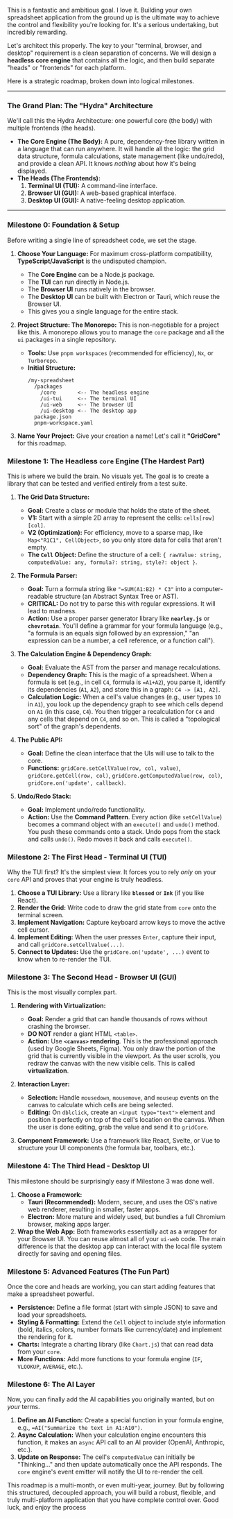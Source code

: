 This is a fantastic and ambitious goal. I love it. Building your own spreadsheet application from the ground up is the ultimate way to achieve the control and flexibility you're looking for. It's a serious undertaking, but incredibly rewarding.

Let's architect this properly. The key to your "terminal, browser, and desktop" requirement is a clean separation of concerns. We will design a **headless core engine** that contains all the logic, and then build separate "heads" or "frontends" for each platform.

Here is a strategic roadmap, broken down into logical milestones.

______________________________________________________________________

### **The Grand Plan: The "Hydra" Architecture**

We'll call this the Hydra Architecture: one powerful core (the body) with multiple frontends (the heads).

- **The Core Engine (The Body):** A pure, dependency-free library written in a language that can run anywhere. It will handle all the logic: the grid data structure, formula calculations, state management (like undo/redo), and provide a clean API. It knows *nothing* about how it's being displayed.
- **The Heads (The Frontends):**
  1. **Terminal UI (TUI):** A command-line interface.
  1. **Browser UI (GUI):** A web-based graphical interface.
  1. **Desktop UI (GUI):** A native-feeling desktop application.

______________________________________________________________________

### **Milestone 0: Foundation & Setup**

Before writing a single line of spreadsheet code, we set the stage.

1. **Choose Your Language:** For maximum cross-platform compatibility, **TypeScript/JavaScript** is the undisputed champion.

   - The **Core Engine** can be a Node.js package.
   - The **TUI** can run directly in Node.js.
   - The **Browser UI** runs natively in the browser.
   - The **Desktop UI** can be built with Electron or Tauri, which reuse the Browser UI.
   - This gives you a single language for the entire stack.

1. **Project Structure: The Monorepo:** This is non-negotiable for a project like this. A monorepo allows you to manage the `core` package and all the `ui` packages in a single repository.

   - **Tools:** Use `pnpm workspaces` (recommended for efficiency), `Nx`, or `Turborepo`.
   - **Initial Structure:**
     ```
     /my-spreadsheet
       /packages
         /core       <-- The headless engine
         /ui-tui     <-- The terminal UI
         /ui-web     <-- The browser UI
         /ui-desktop <-- The desktop app
       package.json
       pnpm-workspace.yaml
     ```

1. **Name Your Project:** Give your creation a name! Let's call it **"GridCore"** for this roadmap.

### **Milestone 1: The Headless `core` Engine (The Hardest Part)**

This is where we build the brain. No visuals yet. The goal is to create a library that can be tested and verified entirely from a test suite.

1. **The Grid Data Structure:**

   - **Goal:** Create a class or module that holds the state of the sheet.
   - **V1:** Start with a simple 2D array to represent the cells: `cells[row][col]`.
   - **V2 (Optimization):** For efficiency, move to a sparse map, like `Map<"R1C1", CellObject>`, so you only store data for cells that aren't empty.
   - **The `Cell` Object:** Define the structure of a cell: `{ rawValue: string, computedValue: any, formula?: string, style?: object }`.

1. **The Formula Parser:**

   - **Goal:** Turn a formula string like `"=SUM(A1:B2) * C3"` into a computer-readable structure (an Abstract Syntax Tree or AST).
   - **CRITICAL:** Do not try to parse this with regular expressions. It will lead to madness.
   - **Action:** Use a proper parser generator library like **`nearley.js`** or **`chevrotain`**. You'll define a grammar for your formula language (e.g., "a formula is an equals sign followed by an expression," "an expression can be a number, a cell reference, or a function call").

1. **The Calculation Engine & Dependency Graph:**

   - **Goal:** Evaluate the AST from the parser and manage recalculations.
   - **Dependency Graph:** This is the magic of a spreadsheet. When a formula is set (e.g., in cell `C4`, formula is `=A1+A2`), you parse it, identify its dependencies (`A1`, `A2`), and store this in a graph: `C4 -> [A1, A2]`.
   - **Calculation Logic:** When a cell's value changes (e.g., user types `10` in `A1`), you look up the dependency graph to see which cells depend on `A1` (in this case, `C4`). You then trigger a recalculation for `C4` and any cells that depend on `C4`, and so on. This is called a "topological sort" of the graph's dependents.

1. **The Public API:**

   - **Goal:** Define the clean interface that the UIs will use to talk to the core.
   - **Functions:** `gridCore.setCellValue(row, col, value)`, `gridCore.getCell(row, col)`, `gridCore.getComputedValue(row, col)`, `gridCore.on('update', callback)`.

1. **Undo/Redo Stack:**

   - **Goal:** Implement undo/redo functionality.
   - **Action:** Use the **Command Pattern**. Every action (like `setCellValue`) becomes a command object with an `execute()` and `undo()` method. You push these commands onto a stack. Undo pops from the stack and calls `undo()`. Redo moves it back and calls `execute()`.

### **Milestone 2: The First Head - Terminal UI (TUI)**

Why the TUI first? It's the simplest view. It forces you to rely *only* on your `core` API and proves that your engine is truly headless.

1. **Choose a TUI Library:** Use a library like **`blessed`** or **`Ink`** (if you like React).
1. **Render the Grid:** Write code to draw the grid state from `core` onto the terminal screen.
1. **Implement Navigation:** Capture keyboard arrow keys to move the active cell cursor.
1. **Implement Editing:** When the user presses `Enter`, capture their input, and call `gridCore.setCellValue(...)`.
1. **Connect to Updates:** Use the `gridCore.on('update', ...)` event to know when to re-render the TUI.

### **Milestone 3: The Second Head - Browser UI (GUI)**

This is the most visually complex part.

1. **Rendering with Virtualization:**

   - **Goal:** Render a grid that can handle thousands of rows without crashing the browser.
   - **DO NOT** render a giant HTML `<table>`.
   - **Action:** Use **`<canvas>` rendering**. This is the professional approach (used by Google Sheets, Figma). You only draw the portion of the grid that is currently visible in the viewport. As the user scrolls, you redraw the canvas with the new visible cells. This is called **virtualization**.

1. **Interaction Layer:**

   - **Selection:** Handle `mousedown`, `mousemove`, and `mouseup` events on the canvas to calculate which cells are being selected.
   - **Editing:** On `dblclick`, create an `<input type="text">` element and position it perfectly on top of the cell's location on the canvas. When the user is done editing, grab the value and send it to `gridCore`.

1. **Component Framework:** Use a framework like React, Svelte, or Vue to structure your UI components (the formula bar, toolbars, etc.).

### **Milestone 4: The Third Head - Desktop UI**

This milestone should be surprisingly easy if Milestone 3 was done well.

1. **Choose a Framework:**
   - **Tauri (Recommended):** Modern, secure, and uses the OS's native web renderer, resulting in smaller, faster apps.
   - **Electron:** More mature and widely used, but bundles a full Chromium browser, making apps larger.
1. **Wrap the Web App:** Both frameworks essentially act as a wrapper for your Browser UI. You can reuse almost all of your `ui-web` code. The main difference is that the desktop app can interact with the local file system directly for saving and opening files.

### **Milestone 5: Advanced Features (The Fun Part)**

Once the core and heads are working, you can start adding features that make a spreadsheet powerful.

- **Persistence:** Define a file format (start with simple JSON) to save and load your spreadsheets.
- **Styling & Formatting:** Extend the `Cell` object to include style information (bold, italics, colors, number formats like currency/date) and implement the rendering for it.
- **Charts:** Integrate a charting library (like `Chart.js`) that can read data from your `core`.
- **More Functions:** Add more functions to your formula engine (`IF`, `VLOOKUP`, `AVERAGE`, etc.).

### **Milestone 6: The AI Layer**

Now, you can finally add the AI capabilities you originally wanted, but on *your* terms.

1. **Define an AI Function:** Create a special function in your formula engine, e.g., `=AI("Summarize the text in A1:A10")`.
1. **Async Calculation:** When your calculation engine encounters this function, it makes an `async` API call to an AI provider (OpenAI, Anthropic, etc.).
1. **Update on Response:** The cell's `computedValue` can initially be "Thinking..." and then update automatically once the API responds. The `core` engine's event emitter will notify the UI to re-render the cell.

This roadmap is a multi-month, or even multi-year, journey. But by following this structured, decoupled approach, you will build a robust, flexible, and truly multi-platform application that you have complete control over. Good luck, and enjoy the process
